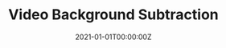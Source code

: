 ---
title: Video Background Subtraction
summary: A fast video background subtraction that generates mask of moving foreground objects for surveillance videos using Kernel Density Estimation and thresholding

tags:
  - Statistics
date: '2021-01-01T00:00:00Z'

# Optional external URL for project (replaces project detail page).
external_link: 'https://rishidarkdevil.github.io/Background-Subtraction-KDE/Background-Separation.html'

image:
  caption: Photo by rawpixel on Unsplash
  focal_point: Smart

# links:
#   - icon: twitter
#     icon_pack: fab
#     name: Follow
#     url: https://twitter.com/georgecushen
url_code: 'https://github.com/RishiDarkDevil/Background-Subtraction-KDE'
url_pdf: 'https://medium.com/@rishidarkdevil/kernel-density-estimation-a-gentle-introduction-to-non-parametric-statistics-6a5259d26eff'
url_slides: ''
url_video: ''

# Slides (optional).
#   Associate this project with Markdown slides.
#   Simply enter your slide deck's filename without extension.
#   E.g. `slides = "example-slides"` references `content/slides/example-slides.md`.
#   Otherwise, set `slides = ""`.
# slides: example
---